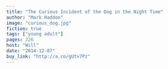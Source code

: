 ```yaml
---
title: "The Curious Incident of the Dog in the Night Time"
author: "Mark Haddon"
image: "curious_dog.jpg"
fiction: true
tags: ["young adult"]
pages: 226
host: "Will"
date: "2014-12-07"
buy_link: "http://a.co/gUtv7Pz"
---
```


